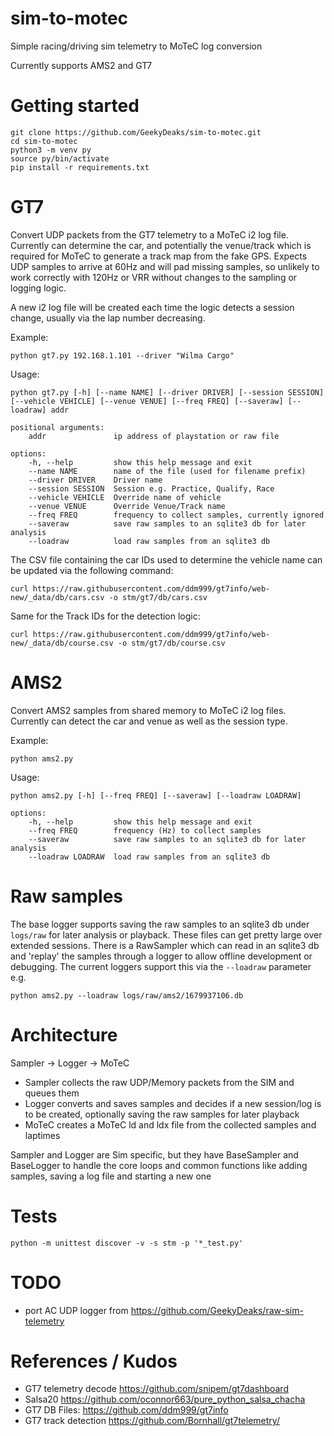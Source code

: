 # sim-to-motec

Simple racing/driving sim telemetry to MoTeC log conversion

Currently supports AMS2 and GT7

# Getting started

    git clone https://github.com/GeekyDeaks/sim-to-motec.git
    cd sim-to-motec
    python3 -m venv py
    source py/bin/activate
    pip install -r requirements.txt

# GT7

Convert UDP packets from the GT7 telemetry to a MoTeC i2 log file.  Currently can determine the car, and potentially the venue/track 
which is required for MoTeC to generate a track map from the fake GPS. Expects UDP samples to arrive at 60Hz and will pad
missing samples, so unlikely to work correctly with 120Hz or VRR without changes to the sampling or logging logic.

A new i2 log file will be created each time the logic detects a session change, usually via the lap number decreasing.

Example:

    python gt7.py 192.168.1.101 --driver "Wilma Cargo"

Usage:

    python gt7.py [-h] [--name NAME] [--driver DRIVER] [--session SESSION] [--vehicle VEHICLE] [--venue VENUE] [--freq FREQ] [--saveraw] [--loadraw] addr

    positional arguments:
        addr               ip address of playstation or raw file

    options:
        -h, --help         show this help message and exit
        --name NAME        name of the file (used for filename prefix)
        --driver DRIVER    Driver name
        --session SESSION  Session e.g. Practice, Qualify, Race
        --vehicle VEHICLE  Override name of vehicle
        --venue VENUE      Override Venue/Track name
        --freq FREQ        frequency to collect samples, currently ignored
        --saveraw          save raw samples to an sqlite3 db for later analysis
        --loadraw          load raw samples from an sqlite3 db


The CSV file containing the car IDs used to determine the vehicle name can be updated via the following command:

    curl https://raw.githubusercontent.com/ddm999/gt7info/web-new/_data/db/cars.csv -o stm/gt7/db/cars.csv

Same for the Track IDs for the detection logic:

    curl https://raw.githubusercontent.com/ddm999/gt7info/web-new/_data/db/course.csv -o stm/gt7/db/course.csv

# AMS2

Convert AMS2 samples from shared memory to MoTeC i2 log files.  Currently can detect the car and venue as well as the session type.

Example:

    python ams2.py

Usage:

    python ams2.py [-h] [--freq FREQ] [--saveraw] [--loadraw LOADRAW]

    options:
        -h, --help         show this help message and exit
        --freq FREQ        frequency (Hz) to collect samples
        --saveraw          save raw samples to an sqlite3 db for later analysis
        --loadraw LOADRAW  load raw samples from an sqlite3 db

# Raw samples

The base logger supports saving the raw samples to an sqlite3 db under `logs/raw` for later analysis or playback.  These files can get pretty large over extended sessions.
There is a RawSampler which can read in an sqlite3 db and 'replay' the samples through a logger to allow offline development or debugging.
The current loggers support this via the `--loadraw` parameter e.g.

    python ams2.py --loadraw logs/raw/ams2/1679937106.db

# Architecture

Sampler -> Logger -> MoTeC

- Sampler collects the raw UDP/Memory packets from the SIM and queues them
- Logger converts and saves samples and decides if a new session/log is to be created, optionally saving the raw samples for later playback
- MoTeC creates a MoTeC ld and ldx file from the collected samples and laptimes

Sampler and Logger are Sim specific, but they have BaseSampler and BaseLogger to handle the core loops and common functions like adding samples,
saving a log file and starting a new one

# Tests

    python -m unittest discover -v -s stm -p '*_test.py'

# TODO

* port AC UDP logger from https://github.com/GeekyDeaks/raw-sim-telemetry

# References / Kudos

- GT7 telemetry decode https://github.com/snipem/gt7dashboard 
- Salsa20 https://github.com/oconnor663/pure_python_salsa_chacha
- GT7 DB Files: https://github.com/ddm999/gt7info
- GT7 track detection https://github.com/Bornhall/gt7telemetry/